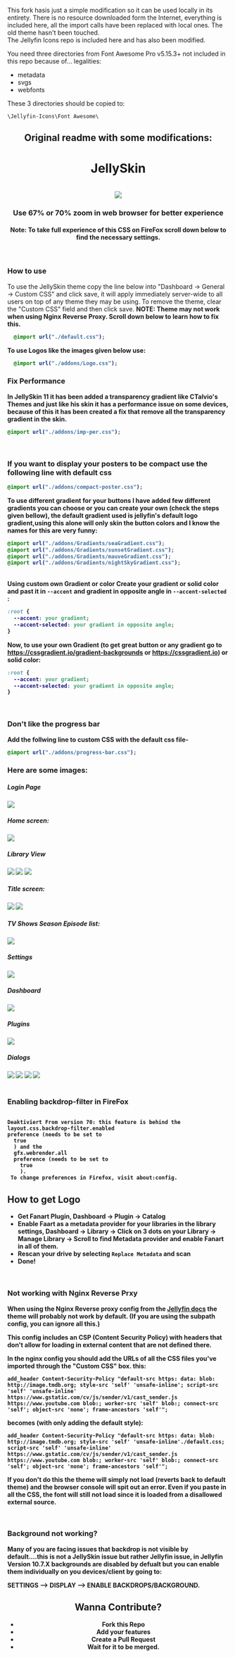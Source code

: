 

This fork hasis just a simple modification so it can be used locally in its entirety. There is no resource downloaded form the Internet, everything is included here, all the import calls have been replaced with local ones. The old theme hasn't been touched.  
The Jellyfin Icons repo is included here and has also been modified.

You need three directories from Font Awesome Pro v5.15.3+ not included in this repo because of... legalities:
- metadata
- svgs
- webfonts

These 3 directories should be copied to:

`\Jellyfin-Icons\Font Awesome\`


<div align="center">

## Original readme with some modifications:
### 
<h1>JellySkin</h1><br>
<img src="https://data.jsdelivr.com/v1/package/gh/prayag17/JellySkin/badge">
<br>
<h3>Use 67% or 70% zoom in web browser for better experience</h3>
<h4>Note: To take full experience of this CSS on FireFox scroll down below to find the necessary settings.</h4>
</div>
<br>
<h3>How to use</h3>
To use the JellySkin theme copy the line below into "Dashboard -> General -> Custom CSS" and click save, it will apply immediately server-wide to all users on top of any theme they may be using. To remove the theme, clear the "Custom CSS" field and then click save. <b>NOTE: Theme may not work when using Nginx Reverse Proxy. Scroll down below to learn how to fix this.

  
```css
  @import url("./default.css");
```

To use Logos like the images given below use:

```css
  @import url("./addons/Logo.css");
```

<h3>Fix Performance</h3>
In JellySkin 11 it has been added a transparency gradient like CTalvio's Themes and just like his skin it has a performance issue on some devices, because of this it has been created a fix that remove all the transparency gradient in the skin.

```css
@import url("./addons/imp-per.css");
```
<br>
<h3>If you want to display your posters to be compact use the following line with default css</h3>

```css
@import url("./addons/compact-poster.css");
```

To use different gradient for your buttons I have added few different gradients you can choose or you can create your own (check the steps given bellow), the default gradient used is jellyfin's default logo gradient,using this alone will only skin the button colors and I know the names for this are very funny:

```css
@import url("./addons/Gradients/seaGradient.css");
@import url("./addons/Gradients/sunsetGradient.css");
@import url("./addons/Gradients/mauveGradient.css");
@import url("./addons/Gradients/nightSkyGradient.css");
```
<br>
Using custom own Gradient or color
Create your gradient or solid color and past it in <code>--accent</code> and gradient in opposite angle in <code>--accent-selected</code> :

  
```css
:root {
  --accent: your gradient;
  --accent-selected: your gradient in opposite angle;
}
```
  
Now, to use your own Gradient (to get great button or any gradient go to https://cssgradient.io/gradient-backgrounds or https://cssgradient.io) or solid color:
  
```css
:root {
  --accent: your gradient;
  --accent-selected: your gradient in opposite angle;
}
```
  
<br>
<h3>Don't like the progress bar</h3>
Add the follwing line to custom CSS with the default css file-

```css
@import url("./addons/progress-bar.css");
```

<h3>Here are some images:</h3>

<h5>Login Page</h5>
<img src="./img/login.jpg">

<h5>Home screen:</h5>
<img src="./img/Home.jpg">

<h5>Library View</h5>
<img src="./img/Movies.jpg">
<img src="./img/TV%20Shows.jpg">
<img src="./img/Collections.jpg">

<h5>Title screen:</h5>
<img src="./img/Title%20Page-Movie.jpg">
<img src="./img/Title%20Page-TV.jpg">

<h5>TV Shows Season Episode list:</h5>
<img src="./img/Ep-list.jpg">

<h5>Settings</h5>
<img src="./img/Settings.jpg">

<h5>Dashboard</h5>
<img src="./img/Dashboard.jpg">

<h5>Plugins</h5>
<img src="./img/Plugins.jpg">


<h5>Dialogs</h5>
<img src="./img/Menu.jpg">
<img src="./img/Dialog-1.jpg">
<img src="./img/Dialog-2.jpg">
<img src="./img/Dialog-3.jpg">
<br>
<br>

<div class="firefox">
<h3>Enabling backdrop-filter in FireFox</h3>

<code style="display: block !important;">
Deaktiviert From version 70: this feature is behind the
layout.css.backdrop-filter.enabled
preference (needs to be set to
  true
  ) and the
  gfx.webrender.all
  preference (needs to be set to
    true
    ).
 To change preferences in Firefox, visit about:config.
</code>

</div>

<div class="faq">
  <div class="logopull">
    <h2> How to get Logo </h2>
    <ul>
      <li>Get Fanart Plugin, Dashboard -> Plugin -> Catalog</li>
      <li>Enable Faart as a metadata provider for your libraries in the library settings, Dashboard -> Library -> Click on 3 dots on your Library -> Manage Library -> Scroll to find Metadata provider and enable Fanart in all of them.</li>
      <li>Rescan your drive by selecting <code>Replace Metadata</code> and scan</li>
      <li>Done!</li>
    </ul>
  </div>
  <br>
  <div class="nginx-reverseproxy">
<h3>Not working with Nginx Reverse Prxy</h3>
  When using the Nginx Reverse proxy config from the <a href="https://jellyfin.org/docs/general/networking/nginx.html">Jellyfin docs</a> the theme will probably not work by default. (If you are using the subpath config, you can ignore all this.)

This config includes an CSP (Content Security Policy) with headers that don't allow for loading in external content that are not defined there.

In the nginx config you should add the URLs of all the CSS files you've imported through the "Custom CSS" box.
this:

```
add_header Content-Security-Policy "default-src https: data: blob: http://image.tmdb.org; style-src 'self' 'unsafe-inline'; script-src 'self' 'unsafe-inline' https://www.gstatic.com/cv/js/sender/v1/cast_sender.js https://www.youtube.com blob:; worker-src 'self' blob:; connect-src 'self'; object-src 'none'; frame-ancestors 'self'";
```
becomes (with only adding the default style):

```
add_header Content-Security-Policy "default-src https: data: blob: http://image.tmdb.org; style-src 'self' 'unsafe-inline'./default.css; script-src 'self' 'unsafe-inline' https://www.gstatic.com/cv/js/sender/v1/cast_sender.js https://www.youtube.com blob:; worker-src 'self' blob:; connect-src 'self'; object-src 'none'; frame-ancestors 'self'";
```

If you don't do this the theme will simply not load (reverts back to default theme) and the browser console will spit out an error. Even if you paste in all the CSS, the font will still not load since it is loaded from a disallowed external source.
  </div>
  <br>
<h3>Background not working?</h3>
Many of you are facing issues that backdrop is not visible by default....this is not a JellySkin issue but rather Jellyfin issue, in Jellyfin Version 10.7.X backgrounds are disabled by defualt but you can enable them individually on you devices/client by going to:

SETTINGS --> DISPLAY --> ENABLE BACKDROPS/BACKGROUND.
</div>

<div class="conribute" style="text-align: center;">
<h2> Wanna Contribute? </h2>
<ul>
<li>Fork this Repo</li>
<li>Add your features</li>
<li>Create a Pull Request</li>
<li>Wait for it to be merged.</li>
</ul>
</div>

